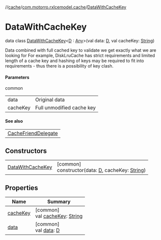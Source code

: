 //[cache](../../../index.md)/[com.motorro.rxlcemodel.cache](../index.md)/[DataWithCacheKey](index.md)

# DataWithCacheKey

data class [DataWithCacheKey](index.md)&lt;[D](index.md) : [Any](https://kotlinlang.org/api/latest/jvm/stdlib/kotlin/-any/index.html)&gt;(val data: [D](index.md), val cacheKey: [String](https://kotlinlang.org/api/latest/jvm/stdlib/kotlin/-string/index.html))

Data combined with full cached key to validate we get exactly what we are looking for For example, DiskLruCache has strict requirements and limited length of a cache key and hashing of keys may be required to fit into requirements - thus there is a possibility of key clash.

#### Parameters

common

| | |
|---|---|
| data | Original data |
| cacheKey | Full unmodified cache key |

#### See also

| |
|---|
| [CacheFriendDelegate](../-cache-friend-delegate/index.md) |

## Constructors

| | |
|---|---|
| [DataWithCacheKey](-data-with-cache-key.md) | [common]<br>constructor(data: [D](index.md), cacheKey: [String](https://kotlinlang.org/api/latest/jvm/stdlib/kotlin/-string/index.html)) |

## Properties

| Name | Summary |
|---|---|
| [cacheKey](cache-key.md) | [common]<br>val [cacheKey](cache-key.md): [String](https://kotlinlang.org/api/latest/jvm/stdlib/kotlin/-string/index.html) |
| [data](data.md) | [common]<br>val [data](data.md): [D](index.md) |

